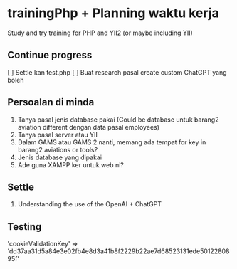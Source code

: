 # trainingPhp + Planning waktu kerja
Study and try training for PHP and YII2 (or maybe including YII)

## Continue progress
[ ] Settle kan test.php
[ ] Buat research pasal create custom ChatGPT yang boleh 

## Persoalan di minda
1. Tanya pasal jenis database pakai (Could be database untuk barang2 aviation different dengan data pasal employees)
2. Tanya pasal server atau YII
3. Dalam GAMS atau GAMS 2 nanti, memang ada tempat for key in barang2 aviations or tools?
4. Jenis database yang dipakai
5. Ade guna XAMPP ker untuk web ni?

## Settle
1. Understanding the use of the OpenAI + ChatGPT 

## Testing
'cookieValidationKey' => 'dd37aa31d5a84e3e02fb4e8d3a41b8f2229b22ae7d68523131ede5012280895f'